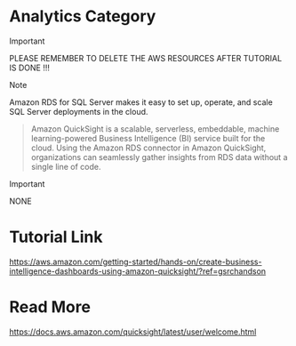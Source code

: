 # Analytics Category

> [!IMPORTANT]
> PLEASE REMEMBER TO DELETE THE AWS RESOURCES AFTER TUTORIAL IS DONE !!!

> [!NOTE]
> Amazon RDS for SQL Server makes it easy to set up, operate, and scale SQL Server deployments in the cloud.

> Amazon QuickSight is a scalable, serverless, embeddable, machine learning-powered Business Intelligence (BI) service built for the cloud. Using the Amazon RDS connector in Amazon QuickSight, organizations can seamlessly gather insights from RDS data without a single line of code.

> [!IMPORTANT]
> NONE

# Tutorial Link
https://aws.amazon.com/getting-started/hands-on/create-business-intelligence-dashboards-using-amazon-quicksight/?ref=gsrchandson

# Read More
https://docs.aws.amazon.com/quicksight/latest/user/welcome.html